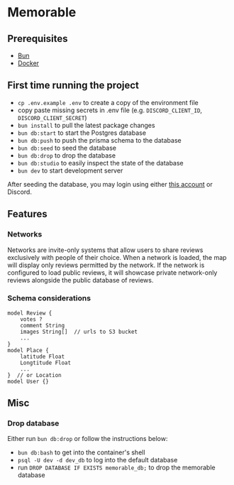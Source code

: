 # Memorable

## Prerequisites

- [Bun](https://bun.sh/docs/installation)
- [Docker](https://docs.docker.com/desktop/install/mac-install/)

## First time running the project

- `cp .env.example .env` to create a copy of the environment file
- copy paste missing secrets in .env file (e.g. `DISCORD_CLIENT_ID`, `DISCORD_CLIENT_SECRET`)
- `bun install` to pull the latest package changes
- `bun db:start` to start the Postgres database
- `bun db:push` to push the prisma schema to the database
- `bun db:seed` to seed the database
- `bun db:drop` to drop the database
- `bun db:studio` to easily inspect the state of the database
- `bun dev` to start development server

After seeding the database, you may login using either [this account](https://github.com/hoxhaava/memorable/blob/9e4e3284e58c587a96298322531ca4168043a58c/prisma/seed.ts#L11C1-L11C1) or Discord.

## Features

### Networks

Networks are invite-only systems that allow users to share reviews exclusively with people of their choice. When a network is loaded, the map will display only reviews permitted by the network. If the network is configured to load public reviews, it will showcase private network-only reviews alongside the public database of reviews.

### Schema considerations

```prisma
model Review {
    votes ?
    comment String
    images String[]  // urls to S3 bucket
    ...
}
model Place {
    latitude Float
    Longtitude Float
    ...
}  // or Location
model User {}
```

## Misc

### Drop database

Either run `bun db:drop` or follow the instructions below:

- `bun db:bash` to get into the container's shell
- `psql -U dev -d dev_db` to log into the default database
- run `DROP DATABASE IF EXISTS memorable_db;` to drop the memorable database


